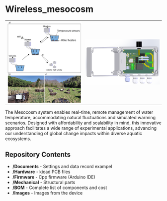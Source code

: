 Wireless_mesocosm
========================================
<table class="table table-hover table-striped table-bordered">
  <tr align="center">
   <td><img src="Images/Mesocosm_Field.png" alt="Mesocosm 1 Image" width="300"></td>
   <td><img src="Images/Mesocosm_3D.png" alt="Mesocosm 2 Image" width="300"></td>
  </tr>
</table>
The Mesocosm system enables real-time, remote management of water temperature, accommodating natural fluctuations and simulated warming scenarios. Designed with affordability and scalability in mind, this innovative approach facilitates a wide range of experimental applications, advancing our understanding of global change impacts within diverse aquatic ecosystems.


Repository Contents
-------------------

* **/Documents** - Settings and data record exampel
* **/Hardware** - kicad PCB files
* **/Firmware** - Cpp firmware (Arduino IDE)
* **/Mechanical** - Structural parts
* **/BOM** - Complete list of components and cost
* **/Images** - Images from the device
